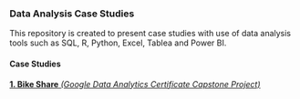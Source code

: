 ### Data Analysis Case Studies

This repository is created to present case studies with use of data analysis tools such as SQL, R, Python, Excel, Tablea and Power BI.

#### Case Studies

[**1. Bike Share** *(Google Data Analytics Certificate Capstone Project)*](https://github.com/efeozkaratay/Data_Analysis_Case_Studies/blob/main/Google_Data_Analytics_Bike_Share/01%20-%20Introduction.md)

